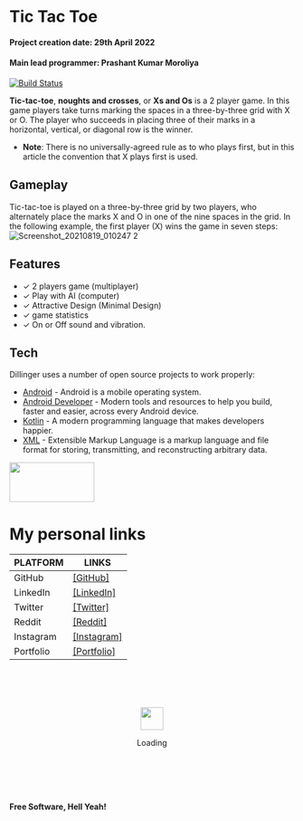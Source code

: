 # Tic Tac Toe
#### Project creation date: 29th April 2022
#### Main lead programmer: Prashant Kumar Moroliya

[![Build Status](https://travis-ci.org/joemccann/dillinger.svg?branch=master)](https://travis-ci.org/joemccann/dillinger)

**Tic-tac-toe**, **noughts and crosses**, or **Xs and Os** is a 2 player game.
In this game players take turns marking the spaces in a three-by-three grid with X or O. The player who succeeds in placing three of their marks in a horizontal, vertical, or diagonal row is the winner.

- **Note**: There is no universally-agreed rule as to who plays first, but in this article the convention that X plays first is used. 

## Gameplay
Tic-tac-toe is played on a three-by-three grid by two players, who alternately place the marks X and O in one of the nine spaces in the grid. 
In the following example, the first player (X) wins the game in seven steps: 
![Screenshot_20210819_010247 2](https://upload.wikimedia.org/wikipedia/commons/1/1b/Tic-tac-toe-game-1.svg)

## Features

- ✓ 2 players game (multiplayer)
- ✓ Play with AI (computer)
- ✓ Attractive Design (Minimal Design)
- ✓ game statistics
- ✓ On or Off sound and vibration.

## Tech

Dillinger uses a number of open source projects to work properly:

- [Android] - Android is a mobile operating system.
- [Android Developer] - Modern tools and resources to help you build, faster and easier, across every Android device.
- [Kotlin] -  A modern programming language that makes developers happier.
- [XML](https://www.xml.com/) - Extensible Markup Language is a markup language and file format for storing, transmitting, and reconstructing arbitrary data.


<a href="https://c4.wallpaperflare.com/wallpaper/155/224/936/coming-coming-soon-sign-text-wallpaper-preview.jpg" target="_blank"> <img src="https://user-images.githubusercontent.com/62107887/130696039-68b4276e-8b78-4eb6-8aa9-ac2ac681e828.png" width="150" height="70" > </a>

# My personal links

| PLATFORM | LINKS |
| ------ | ------ |
| GitHub | <a href="https://github.com/prashantmoroliya" />[GitHub] |
| LinkedIn | <a href="https://www.linkedin.com/in/prashantmoroliya/" />[LinkedIn] |
| Twitter | <a href="https://twitter.com/pkmoroliya" />[Twitter] |
| Reddit | <a href="https://www.reddit.com/user/darthlordvader" />[Reddit] |
| Instagram | <a href="https://www.instagram.com/prashantmoroliya/" />[Instagram] |
| Portfolio | <a href="https://prashantmoroliya.wixsite.com/portfolio" />[Portfolio] |

<div align="center">
	<br>
	<br>
	<br>
	<br>
	<img src="https://enterprise.github.com/assets/spinners/octocat-spinner-128-26a44333917854c6794d55eac947b1277fced54f1f60c5df5d93431db8753bc5.gif" width="40" height="40">
	<p>Loading</p>
	<br>
	<br>
	<br>
	<br>
</div>

**Free Software, Hell Yeah!**

[//]: # (These are reference links used in the body of this note and get stripped out when the markdown processor does its job. There is no need to format nicely because it shouldn't be seen. Thanks SO - http://stackoverflow.com/questions/4823468/store-comments-in-markdown-syntax)

   [Android]: <https://www.android.com>
   [Android Developer]: <https://developer.android.com/>
   [Kotlin]: <https://kotlinlang.org/>